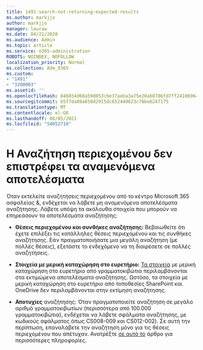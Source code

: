 ```yaml
---
title: 1491-search-not-returning-expected-results
ms.author: markjjo
author: markjjo
manager: lauraw
ms.date: 04/21/2020
ms.audience: Admin
ms.topic: article
ms.service: o365-administration
ROBOTS: NOINDEX, NOFOLLOW
localization_priority: Normal
ms.collection: Adm_O365
ms.custom:
- "1491"
- "3200003"
ms.assetid: ''
ms.openlocfilehash: 846034d68a59d053cbe37aeba3a75e20a60786fd7ff24106964229b1deb77608
ms.sourcegitcommit: b5f7da89a650d2915dc652449623c78be6247175
ms.translationtype: MT
ms.contentlocale: el-GR
ms.lasthandoff: 08/05/2021
ms.locfileid: "54052710"
---
```

# <a name="content-search-not-returning-expected-results"></a>Η Αναζήτηση περιεχομένου δεν επιστρέφει τα αναμενόμενα αποτελέσματα

Όταν εκτελείτε αναζητήσεις περιεχομένου από το κέντρο Microsoft 365 ασφαλείας &, ενδέχεται να λάβετε μη αναμενόμενα αποτελέσματα αναζήτησης. Λάβετε υπόψη τα ακόλουθα στοιχεία που μπορούν να επηρεάσουν τα αποτελέσματα αναζήτησης:

- **Θέσεις περιεχομένου και συνθήκες αναζήτησης:** Βεβαιωθείτε ότι έχετε επιλέξει τις κατάλληλες θέσεις περιεχομένου και τις συνθήκες αναζήτησης. Εάν πραγματοποιήσατε μια μεγάλη αναζήτηση (με πολλές θέσεις), εξετάστε το ενδεχόμενο να τη διαιρέσετε σε πολλές αναζητήσεις.

- **Στοιχεία με μερική καταχώρηση στο ευρετήριο:**  [Τα στοιχεία](https://docs.microsoft.com/microsoft-365/compliance/partially-indexed-items-in-content-search) με μερική καταχώρηση στο ευρετήριο από γραμματοκιβώτια περιλαμβάνονται στα εκτιμώμενα αποτελέσματα αναζήτησης. Ωστόσο, τα στοιχεία με μερική καταχώρηση στο ευρετήριο από τοποθεσίες SharePoint και OneDrive δεν περιλαμβάνονται στην εκτίμηση αναζήτησης.

- **Αποτυχίες** αναζήτησης: Όταν πραγματοποιείτε αναζήτηση σε μεγάλο αριθμό γραμματοκιβωτίων (περισσότερα από 100.000 γραμματοκιβώτια), ενδέχεται να λάβετε σφάλματα αναζήτησης, με κωδικούς σφάλματος όπως CS008-009 και CS012-002). Σε αυτή την περίπτωση, επαναλάβετε την αναζήτηση μόνο για τις θέσεις περιεχομένου που απέτυχαν. Ανατρέξτε  [σε αυτό το](https://docs.microsoft.com/microsoft-365/compliance/retry-failed-content-search) άρθρο για περισσότερες πληροφορίες.
